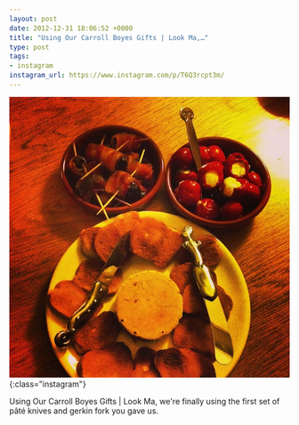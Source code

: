 ```yaml
---
layout: post
date: 2012-12-31 18:06:52 +0000
title: "Using Our Carroll Boyes Gifts | Look Ma,…"
type: post
tags:
- instagram
instagram_url: https://www.instagram.com/p/T6Q3rcpt3m/
---
```


![Instagram - T6Q3rcpt3m](/assets/T6Q3rcpt3m.jpg){:class="instagram"}

Using Our Carroll Boyes Gifts | Look Ma, we're finally using the first set of pâté knives and gerkin fork you gave us.
